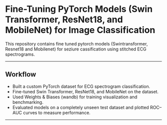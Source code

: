                   
# Fine-Tuning PyTorch Models (Swin Transformer, ResNet18, and MobileNet) for Image Classification

This repository contains fine tuned pytorch models (Swintransformer, Resnet18 and Mobilenet) for seziure cassification using stitched ECG spectrograms.

---

## Workflow
- Built a custom PyTorch dataset for ECG spectrogram classification.
- Fine-tuned Swin Transformer, ResNet18, and MobileNet on the dataset.
- Used Weights & Biases (wandb) for training visualization and benchmarking.
- Evaluated models on a completely unseen test dataset and plotted ROC–AUC curves to measure performance.
  
---
